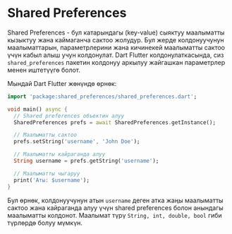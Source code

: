 # Shared Preferences
Shared Preferences - бул катарындагы (key-value) сыяктуу маалыматты кызыктуу жана каймаганча сактоо жолудур. Бул жерде колдонуучунун маалыматтарын, параметрлерини жана кичинекей маалыматты сактоо үчүн кабыл алыш учун колдонулат. Dart Flutter колдонулаткасында, сиз `shared_preferences` пакетин колдонуу аркылуу жайгашкан параметрлер менен иштетүүгө болот.

Мындай Dart Flutter жөнүндө өрнөк:
```dart
import 'package:shared_preferences/shared_preferences.dart';

void main() async {
  // Shared preferences объектин алуу
  SharedPreferences prefs = await SharedPreferences.getInstance();

  // Маалыматты сактоо
  prefs.setString('username', 'John Doe');

  // Маалыматты кайраганда алуу
  String username = prefs.getString('username');

  // Маалыматты чыгаруу
  print('Аты: $username');
}
```
Бул өрнөк, колдонуучунун атын `username` деген атка жаңы маалыматты сактоо жана кайраганда алуу үчүн shared preferences болон анындагы маалыматты колдонот. Маалымат түрү `String, int, double, bool` гиби түрлөрдө болуу мүмкүн.